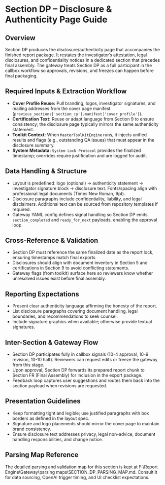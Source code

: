 ﻿# Section DP – Disclosure & Authenticity Page Guide

## Overview
Section DP produces the disclosure/authenticity page that accompanies the finished report package. It restates the investigator’s attestation, legal disclosures, and confidentiality notices in a dedicated section that precedes final assembly. The gateway treats Section DP as a full participant in the callbox workflow so approvals, revisions, and freezes can happen before final packaging.

## Required Inputs & Extraction Workflow
- **Cover Profile Reuse:** Pull branding, logos, investigator signatures, and mailing addresses from the cover page manifest (`previous_sections['section_cp'].manifest['cover_profile']`).
- **Certification Text:** Reuse or adapt language from Section 9 to ensure consistency; the disclosure page typically mirrors the same authenticity statement.
- **Toolkit Context:** When `MasterToolKitEngine` runs, it injects unified results and flags (e.g., outstanding QA issues) that must appear in the disclosure summary.
- **System Metadata:** `System Lock Protocol` provides the finalized timestamp; overrides require justification and are logged for audit.

## Data Handling & Structure
- Layout is predefined: logo (optional) → authenticity statement → investigator signature block → disclosure text. Fonts/spacing align with professional legal documents (Times New Roman, 9pt).
- Disclosure paragraphs include confidentiality, liability, and legal disclaimers. Additional text can be sourced from repository templates if required.
- Gateway YAML config defines signal handling so Section DP emits `section_completed` and `ready_for_next` payloads, enabling the approval loop.

## Cross-Reference & Validation
- Section DP must reference the same finalized date as the report lock, ensuring timestamps match final exports.
- Disclosures should align with document inventory in Section 5 and certifications in Section 9 to avoid conflicting statements.
- Gateway flags (from toolkit) surface here so reviewers know whether unresolved issues exist before final assembly.

## Reporting Expectations
- Present clear authenticity language affirming the honesty of the report.
- List disclosure paragraphs covering document handling, legal boundaries, and recommendations to seek counsel.
- Include signature graphics when available; otherwise provide textual signatures.

## Inter-Section & Gateway Flow
- Section DP participates fully in callbox signals (10-4 approval, 10-9 revision, 10-10 halt). Reviewers can request edits or freeze the gateway from this stage.
- Upon approval, Section DP forwards its prepared report chunk to Section FR (Final Assembly) for inclusion in the export package.
- Feedback loop captures user suggestions and routes them back into the section payload when revisions are requested.

## Presentation Guidelines
- Keep formatting tight and legible; use justified paragraphs with box borders as defined in the layout spec.
- Signature and logo placements should mirror the cover page to maintain brand consistency.
- Ensure disclosure text addresses privacy, legal non-advice, document handling responsibilities, and change notice.

## Parsing Map Reference
The detailed parsing and validation map for this section is kept at F:\Report Engine\Gateway\parsing maps\SECTION_DP_PARSING_MAP.md. Consult it for data sourcing, OpenAI trigger timing, and UI checklist expectations.

